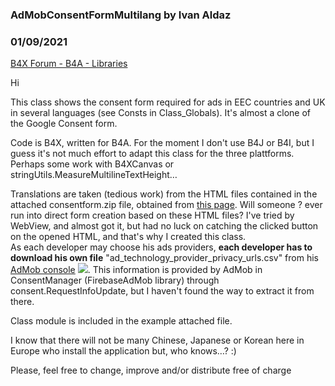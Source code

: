 ### AdMobConsentFormMultilang by Ivan Aldaz
### 01/09/2021
[B4X Forum - B4A - Libraries](https://www.b4x.com/android/forum/threads/126337/)

Hi  
  
This class shows the consent form required for ads in EEC countries and UK in several languages (see Consts in Class\_Globals). It's almost a clone of the Google Consent form.  
  
Code is B4X, written for B4A. For the moment I don't use B4J or B4I, but I guess it's not much effort to adapt this class for the three plattforms. Perhaps some work with B4XCanvas or stringUtils.MeasureMultilineTextHeight…  
  
Translations are taken (tedious work) from the HTML files contained in the attached consentform.zip file, obtained from [this page](https://github.com/googleads/googleads-consent-sdk-ios/issues/19). Will someone ? ever run into direct form creation based on these HTML files? I've tried by WebView, and almost got it, but had no luck on catching the clicked button on the opened HTML, and that's why I created this class.  
As each developer may choose his ads providers, **each developer has to download his own file** "ad\_technology\_provider\_privacy\_urls.csv" from his [AdMob console](https://apps.admob.com/v2/pubcontrols/eu-user-consent) ![](https://www.b4x.com/android/forum/attachments/105775). This information is provided by AdMob in ConsentManager (FirebaseAdMob library) through consent.RequestInfoUpdate, but I haven't found the way to extract it from there.  
  
Class module is included in the example attached file.  
  
I know that there will not be many Chinese, Japanese or Korean here in Europe who install the application but, who knows…? :)  
  
Please, feel free to change, improve and/or distribute free of charge